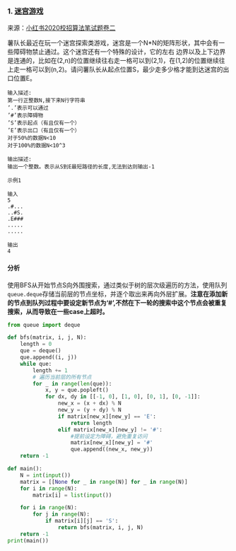 ### 1. [迷宫游戏](<https://www.nowcoder.com/questionTerminal/c356fb7d1678419a9e9aa3c6f5a05765?answerType=1&f=discussion>)
来源：[小红书2020校招算法笔试题卷二](<https://www.nowcoder.com/test/23568060/summary>)

薯队长最近在玩一个迷宫探索类游戏，迷宫是一个N*N的矩阵形状，其中会有一些障碍物禁止通过。这个迷宫还有一个特殊的设计，它的左右 边界以及上下边界是连通的，比如在(2,n)的位置继续往右走一格可以到(2,1)，在(1,2)的位置继续往上走一格可以到(n,2)。请问薯队长从起点位置S，最少走多少格才能到达迷宫的出口位置E。 

```
输入描述:
第一行正整数N,接下来N行字符串
’.’表示可以通过
’#’表示障碍物
’S’表示起点（有且仅有一个）
’E’表示出口（有且仅有一个）
对于50%的数据N<10
对于100%的数据N<10^3 

输出描述:
输出一个整数。表示从S到E最短路径的长度,无法到达则输出-1 

示例1

输入
5
.#...
..#S.
.E### 
..... 
.....

输出
4
```

#### 分析

使用BFS从开始节点S向外围搜索，通过类似于树的层次级遍历的方法，使用队列`queue.deque`存储当前层的节点坐标，并逐个取出来再向外层扩展。**注意在添加新的节点到队列过程中要设定新节点为‘#’,不然在下一轮的搜索中这个节点会被重复搜索，从而导致在一些case上超时。**

```python
from queue import deque

def bfs(matrix, i, j, N):
    length = 0
    que = deque()
    que.append((i, j))
    while que:
        length += 1
        # 遍历当前层的所有节点
        for _ in range(len(que)):
            x, y = que.popleft()
            for dx, dy in [[-1, 0], [1, 0], [0, 1], [0, -1]]:
                new_x = (x + dx) % N
                new_y = (y + dy) % N
                if matrix[new_x][new_y] == 'E':
                    return length
                elif matrix[new_x][new_y] != '#':
                    #提前设定为障碍，避免重复访问
                    matrix[new_x][new_y] = '#'
                    que.append((new_x, new_y))
    return -1

def main():
    N = int(input())
    matrix = [[None for _ in range(N)] for _ in range(N)]
    for i in range(N):
        matrix[i] = list(input())

    for i in range(N):
        for j in range(N):
            if matrix[i][j] == 'S':
                return bfs(matrix, i, j, N)
    return -1
print(main())
```

